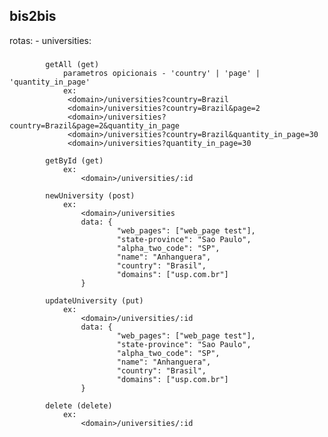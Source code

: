## bis2bis

rotas:
	- universities:
###
			getAll (get)
				parametros opicionais - 'country' | 'page' | 'quantity_in_page'
				ex: 
				 <domain>/universities?country=Brazil
				 <domain>/universities?country=Brazil&page=2
				 <domain>/universities?country=Brazil&page=2&quantity_in_page
				 <domain>/universities?country=Brazil&quantity_in_page=30
				 <domain>/universities?quantity_in_page=30

			getById (get)
				ex:
					<domain>/universities/:id
			
			newUniversity (post)
				ex:
					<domain>/universities
					data: {
							"web_pages": ["web_page test"],
							"state-province": "Sao Paulo",
							"alpha_two_code": "SP",
							"name": "Anhanguera",
							"country": "Brasil",
							"domains": ["usp.com.br"]
					}

			updateUniversity (put)
				ex:
					<domain>/universities/:id
					data: {
							"web_pages": ["web_page test"],
							"state-province": "Sao Paulo",
							"alpha_two_code": "SP",
							"name": "Anhanguera",
							"country": "Brasil",
							"domains": ["usp.com.br"]
					}
			
			delete (delete)
				ex:
					<domain>/universities/:id

